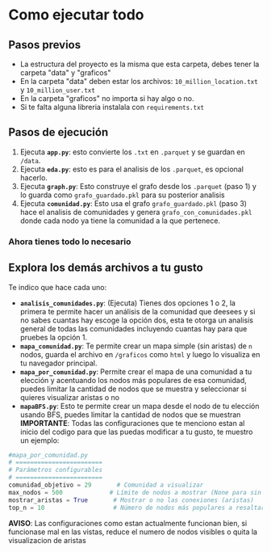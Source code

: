 # Como ejecutar todo
## Pasos previos
- La estructura del proyecto es la misma que esta carpeta, debes tener la carpeta "data" y "graficos"
- En la carpeta "data" deben estar los archivos: `10_million_location.txt` y `10_million_user.txt`
- En la carpeta "graficos" no importa si hay algo o no.
- Si te falta alguna libreria instalala con `requirements.txt`

## Pasos de ejecución
1. Ejecuta **`app.py`**: esto convierte los `.txt` en `.parquet` y se guardan en `/data`.
2. Ejecuta **`eda.py`**: esto es para el analisis de los `.parquet`, es opcional hacerlo.
3. Ejecuta **`graph.py`**: Esto construye el grafo desde los `.parquet` (paso 1) y lo guarda como  `grafo_guardado.pkl` para su posterior analisis
4. Ejecuta **`comunidad.py`**: Esto usa el grafo `grafo_guardado.pkl` (paso 3) hace el analisis de comunidades y genera `grafo_con_comunidades.pkl` donde cada nodo ya tiene la comunidad a la que pertenece.
### Ahora tienes todo lo necesario
## Explora los demás archivos a tu gusto
Te indico que hace cada uno:
- **`analisis_comunidades.py`**: (Ejecuta) Tienes dos opciones 1 o 2, la primera te permite hacer un análisis de la comunidad que deesees y si no sabes cuantas hay escoge la opción dos, esta te otorga un analisis general de todas las comunidades incluyendo cuantas hay para que pruebes la opción 1.
- **`mapa_comunidad.py`**: Te permite crear un mapa simple (sin aristas) de `n` nodos, guarda el archivo en `/graficos` como `html` y luego lo visualiza en tu navegador principal.
- **`mapa_por_comunidad.py`**: Permite crear el mapa de una comunidad a tu elección y acentuando los nodos más populares de esa comunidad, puedes limitar la cantidad de nodos que se muestra y seleccionar si quieres visualizar aristas o no
- **`mapaBFS.py`**: Esto te permite crear un mapa desde el nodo de tu elección usando BFS, puedes limitar la cantidad de nodos que se muestran
**IMPORTANTE**: Todas las configuraciones que te menciono estan al inicio del codigo para que las puedas modificar a tu gusto, te muestro un ejemplo:
```python
#mapa_por_comunidad.py
# ========================
# Parámetros configurables
# ========================
comunidad_objetivo = 29       # Comunidad a visualizar
max_nodos = 500             # Límite de nodos a mostrar (None para sin límite)
mostrar_aristas = True       # Mostrar o no las conexiones (aristas)
top_n = 10                   # Número de nodos más populares a resaltar

```
**AVISO**: Las configuraciones como estan actualmente funcionan bien, si funcionase mal en las vistas, reduce el numero de nodos visibles o quita la visualizacion de aristas
